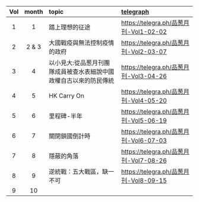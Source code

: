|Vol|month|topic|[telegraph](https://telegra.ph/)|
|:-:|:-:|:-|:-|
|1|1|踏上理想的征途|https://telegra.ph/品葱月刊-Vol1-02-02|
|2|2 & 3|大國戰疫與無法控制疫情的政府|https://telegra.ph/品葱月刊-Vol2-03-07|
|3|4|以小見大:從品葱月刊團隊成員被查水表細說中國政權自古以來的防民傳統|https://telegra.ph/品葱月刊-Vol3-04-26|
|4|5|HK Carry On|https://telegra.ph/品葱月刊-Vol4-05-20|
|5|6|里程碑-半年|https://telegra.ph/品葱月刊-Vol5-06-19|
|6|7|關閉鎖國倒計時|https://telegra.ph/品葱月刊-Vol6-07-03|
|7|8|隱蔽的角落|https://telegra.ph/品葱月刊-Vol7-08-26|
|8|9|逆統戰：五大戰區，缺一不可|https://telegra.ph/品葱月刊-Vol8-09-15|
|9|10|
